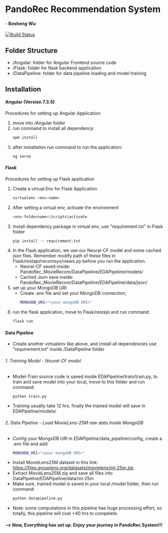 # PandoRec Recommendation System
#### - Bosheng Wu

[![Build Status](https://travis-ci.org/joemccann/dillinger.svg?branch=master)](https://github.com/BoshengW/PandoRec_MovieRecom)

## Folder Structure
- /Angular: folder for Angular Frontend source code
- /Flask: folder for flask backend application
- /DataPipeline: folder for data pipeline loading and model training

## Installation
#### Angular (Version 7.3.5)
Procedures for setting up Angular Application:

1. move into /Angular folder 
2. run command to install all dependency: 
    ```sh
    npm install
    ```
3. after installation run command to run the application:
    ```sh
    ng serve
    ```


#### Flask 
Procedures for setting up Flask application

1. Create a virtual Env for Flask Application
    ```sh
    virtualenv <env-name>
    ```
2. After setting a virtual env, activate the environment
    ```sh
    <env-foldername>\Scripts\activate
    ```
3. Install dependency package in virtual env, use "requirement.txt" in Flask folder
    ```sh
    pip install -r requirement.txt
    ```
4. In the Flask application, we use our Neural-CF model and some cached json files. Remember modify path of these files in Flask/restapi/recomsys/views.py before you run the application.
    - Neural-CF saved inside: PandoRec_MovieRecom/DataPipeline/EDAPipeline/models/
    - Cached Json save inside:
    PandoRec_MovieRecom/DataPipeline/EDAPipeline/data/json/
5. set up your MongoDB URI
    - Create .env file and set your MongoDB connection;
        ```sh
        MONGODB_URI="<your mongoDB URI>"
        ``` 
6. run the flask application, move to Flask/restapi and run command:
    ```sh
    flask run
    ```
    
#### Data Pipeline
- Create another virtualenv like above, and install all dependencies use "requirement.txt" inside /DataPipeline folder
###### 1. Training Model - Neural-CF model
- Model-Train source code is saved inside EDAPipeline/train/train.py, to train and save model into your local, move to this folder and run command:
    ```sh
    python train.py
    ```
- Training usually take 12 hrs, finally the trained model will save in EDAPipeline/models/

###### 2. Data Pipeline - Load MovieLens-25M raw data inside MongoDB
- Config your MongoDB URI in EDAPipeline/data_pipeline/config, create a .env file and add:
    ```sh
    MONGODB_URI="<your mongoDB URI>"
    ```
- Install MovieLens25M dataset in this link: https://files.grouplens.org/datasets/movielens/ml-25m.zip
- Extract MovieLens25M.zip and save all files into DataPipeline/EDAPipeline/data/ml-25m
- Make sure, trained model is saved in your local /model folder, then run command:
    ```sh
    python datapipeline.py
    ```
- Note: some computations in this pipeline has huge processing effort, so totally, this pipeline will cost >40 hrs to compelete.
####
####
#### --> Now, Everything has set up. Enjoy your journey in PandoRec System!!!


   